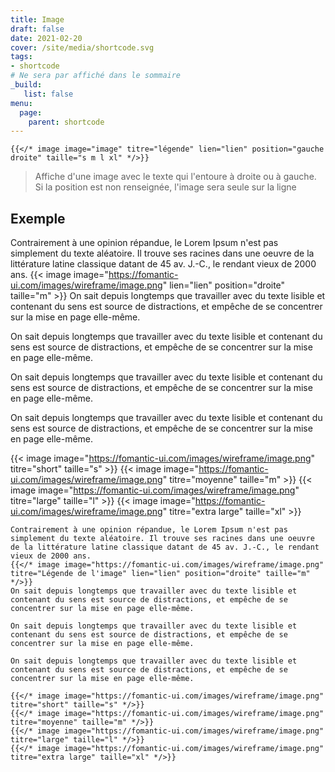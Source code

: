 ```yaml
---
title: Image
draft: false 
date: 2021-02-20 
cover: /site/media/shortcode.svg
tags:
- shortcode
# Ne sera par affiché dans le sommaire
_build:
   list: false
menu: 
  page:
    parent: shortcode
---
```


```go-html-template
{{</* image image="image" titre="légende" lien="lien" position="gauche droite" taille="s m l xl" */>}}
```
<!--more-->
> Affiche d'une image avec le texte qui l'entoure à droite ou à gauche.  
> Si la position est non renseignée, l'image sera seule sur la ligne 

## Exemple
Contrairement à une opinion répandue, le Lorem Ipsum n'est pas simplement du texte aléatoire. Il trouve ses racines dans une oeuvre de la littérature latine classique datant de 45 av. J.-C., le rendant vieux de 2000 ans.
{{< image image="https://fomantic-ui.com/images/wireframe/image.png" lien="lien" position="droite" taille="m" >}} 
On sait depuis longtemps que travailler avec du texte lisible et contenant du sens est source de distractions, et empêche de se concentrer sur la mise en page elle-même.

On sait depuis longtemps que travailler avec du texte lisible et contenant du sens est source de distractions, et empêche de se concentrer sur la mise en page elle-même.

On sait depuis longtemps que travailler avec du texte lisible et contenant du sens est source de distractions, et empêche de se concentrer sur la mise en page elle-même.

On sait depuis longtemps que travailler avec du texte lisible et contenant du sens est source de distractions, et empêche de se concentrer sur la mise en page elle-même.

{{< image image="https://fomantic-ui.com/images/wireframe/image.png" titre="short" taille="s" >}} 
{{< image image="https://fomantic-ui.com/images/wireframe/image.png" titre="moyenne" taille="m" >}} 
{{< image image="https://fomantic-ui.com/images/wireframe/image.png" titre="large" taille="l" >}} 
{{< image image="https://fomantic-ui.com/images/wireframe/image.png" titre="extra large" taille="xl" >}} 

```go-html-template
Contrairement à une opinion répandue, le Lorem Ipsum n'est pas simplement du texte aléatoire. Il trouve ses racines dans une oeuvre de la littérature latine classique datant de 45 av. J.-C., le rendant vieux de 2000 ans.
{{</* image image="https://fomantic-ui.com/images/wireframe/image.png" titre="Légende de l'image" lien="lien" position="droite" taille="m" */>}} 
On sait depuis longtemps que travailler avec du texte lisible et contenant du sens est source de distractions, et empêche de se concentrer sur la mise en page elle-même.

On sait depuis longtemps que travailler avec du texte lisible et contenant du sens est source de distractions, et empêche de se concentrer sur la mise en page elle-même.

On sait depuis longtemps que travailler avec du texte lisible et contenant du sens est source de distractions, et empêche de se concentrer sur la mise en page elle-même.

{{</* image image="https://fomantic-ui.com/images/wireframe/image.png" titre="short" taille="s" */>}} 
{{</* image image="https://fomantic-ui.com/images/wireframe/image.png" titre="moyenne" taille="m" */>}} 
{{</* image image="https://fomantic-ui.com/images/wireframe/image.png" titre="large" taille="l" */>}} 
{{</* image image="https://fomantic-ui.com/images/wireframe/image.png" titre="extra large" taille="xl" */>}} 
```
